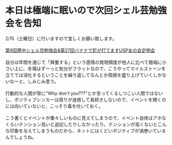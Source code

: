 # 本日は極端に眠いので次回シェル芸勉強会を告知
2/15（土曜日）に行いますので宜しくお願い致します。<br />
<br />
<a href="http://usptomo.doorkeeper.jp/events/8339" target="_blank">第9回寒中シェル芸勉強会&第27回バナナで釘が打てますUSP友の会定例会</a><br />
<br />
自分は年間を通じて「興奮する」という感情の発現頻度が他人に比べて極端に小さい上に、冬場はずーっと気分がフラットなので、こうやってマイルストーンを立てては消化するということを繰り返してなんとか周囲を盛り上げていくしかないなーと、しみじみ思う。<br />
<br />
行動的な人間が常に"Why don't you???"とか言ってくるしつこい人間ではないし、ポジティブシンカーは周りが迷惑して長続きしないので、イベントを開くのには向いていないと、こっそり毒を吐いておく。<br />
<br />
こう書くとイベントが重々しいものに見えてしまうので、イベント自体はアホなくらいテンション高いと追記したりしなかったり。テンションが高くないとこんな印象を与えてしまうものだから、ネットにはくどいポジティブが渦巻いているんでしょうね。

